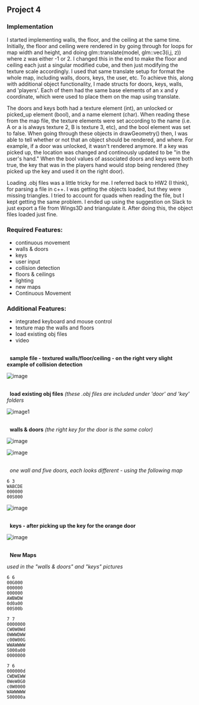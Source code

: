 ## Project 4

### Implementation

I started implementing walls, the floor, and the ceiling at the same time. Initially, the floor and ceiling were rendered in by going through for loops for map width and height, and doing glm::translate(model, glm::vec3(i,j, z)) where z was either -1 or 2. I changed this in the end to make the floor and ceiling each just a singular modified cube, and then just modifying the texture scale accordingly. I used that same translate setup for format the whole map, including walls, doors, keys, the user, etc. To achieve this, along with additional object functionality, I made structs for doors, keys, walls, and 'players'. Each of them had the same base elements of an x and y coordinate, which were used to place them on the map using translate. 

The doors and keys both had a texture element (int), an unlocked or picked_up element (bool), and a name element (char). When reading these from the map file, the texture elements were set according to the name (i.e. A or a is always texture 2, B is texture 3, etc), and the bool element was set to false. When going through these objects in drawGeometry() then, I was able to tell whether or not that an object should be rendered, and where. For example, if a door was unlocked, it wasn't rendered anymore. If a key was picked up, the location was changed and continously updated to be "in the user's hand." When the bool values of associated doors and keys were both true, the key that was in the players hand would stop being rendered (they picked up the key and used it on the right door).

Loading .obj files was a little tricky for me. I referred back to HW2 (I think), for parsing a file in c++. I was getting the objects loaded, but they were missing triangles. I tried to account for quads when reading the file, but I kept getting the same problem. I ended up using the suggestion on Slack to just export a file from Wings3D and triangulate it. After doing this, the object files loaded just fine.

### Required Features:
 - continuous movement
 - walls & doors
 - keys
 - user input
 - collision detection
 - floors & ceilings
 - lighting
 - new maps
 - Continuous	Movement

### Additional Features:
 - integrated keyboard and mouse control
 - texture map the walls and floors
 - load existing obj files
 - video

\
&nbsp;
**sample file - textured walls/floor/ceiling - on the right very slight example of collision detection**

![image](https://user-images.githubusercontent.com/59031606/114970187-89fb2d00-9e3f-11eb-8479-0c377d68fc66.png)

\
&nbsp;
**load existing obj files** *(these .obj files are included under 'door' and 'key' folders*

![image1](https://user-images.githubusercontent.com/59031606/114966328-f2dea700-9e37-11eb-8210-24e71baa5579.png)

\
&nbsp;
**walls & doors** *(the right key for the door is the same color)*

![image](https://user-images.githubusercontent.com/59031606/114969707-92069d00-9e3e-11eb-87cb-e7c064bac047.png)

![image](https://user-images.githubusercontent.com/59031606/114969484-16a4eb80-9e3e-11eb-98e0-b3a4988e2f5f.png)

\
&nbsp;
*one wall and five doors, each looks different - using the following map*
```
6 3
WABCDE
000000
00S000
```
![image](https://user-images.githubusercontent.com/59031606/114971244-91bbd100-9e41-11eb-9219-825d81a0bb87.png)


\
&nbsp;
**keys - after picking up the key for the orange door**

![image](https://user-images.githubusercontent.com/59031606/114970902-f0347f80-9e40-11eb-9b85-acc01a59519d.png)


\
&nbsp;
**New Maps**

*used in the "walls & doors" and "keys" pictures*
```
6 6
00G000
000000
000000
AWBWDW
0d0a00
00S00b
```

```
7 7
0000000
CW0W0Wd
0WWWDWW
c00W00G
WWAWWWW
S000a00
0000000
```
```
7 6
000000d
CWDWEWW
0WeW0G0
c0W0000
WAWWWWW
S00000a
```
